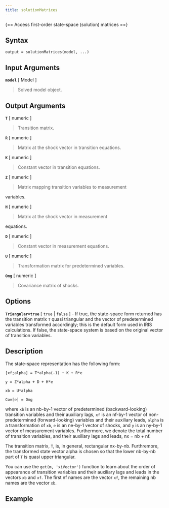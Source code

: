 ```yaml
---
title: solutionMatrices
---
```


{== Access first-order state-space (solution) matrices ==}


## Syntax

    output = solutionMatrices(model, ...)


## Input Arguments

__`model`__ [ Model ]
>
> Solved model object.
>



## Output Arguments

__`T`__ [ numeric ]
>
> Transition matrix.
>


__`R`__ [ numeric ]
>
> Matrix at the shock vector in transition equations.
>


__`K`__ [ numeric ]
>
> Constant vector in transition equations.
>


__`Z`__ [ numeric ]
>
> Matrix mapping transition variables to measurement
>

variables.

__`H`__ [ numeric ]
>
> Matrix at the shock vector in measurement
>

equations.

__`D`__ [ numeric ]
>
> Constant vector in measurement equations.
>


__`U`__ [ numeric ]
>
> Transformation matrix for predetermined variables.
>


__`Omg`__ [ numeric ]
>
> Covariance matrix of shocks.
>



## Options

__`Triangular=true`__ [ `true` | `false` ] -
If true, the state-space form returned has the transition matrix `T`
quasi triangular and the vector of predetermined variables transformed
accordingly; this is the default form used in IRIS calculations. If
false, the state-space system is based on the original vector of
transition variables.


## Description

The state-space representation has the following form:

    [xf;alpha] = T*alpha(-1) + K + R*e

    y = Z*alpha + D + H*e

    xb = U*alpha

    Cov[e] = Omg

where `xb` is an nb-by-1 vector of predetermined (backward-looking)
transition variables and their auxiliary lags, `xf` is an nf-by-1 vector
of non-predetermined (forward-looking) variables and their auxiliary
leads, `alpha` is a transformation of `xb`, `e` is an ne-by-1 vector of
shocks, and `y` is an ny-by-1 vector of measurement variables.
Furthermore, we denote the total number of transition variables, and
their auxiliary lags and leads, nx = nb + nf.

The transition matrix, `T`, is, in general, rectangular nx-by-nb.
Furthremore, the transformed state vector alpha is chosen so that the
lower nb-by-nb part of `T` is quasi upper triangular.

You can use the `get(m, 'xiVector')` function to learn about the order of
appearance of transition variables and their auxiliary lags and leads in
the vectors `xb` and `xf`. The first nf names are the vector `xf`, the
remaining nb names are the vector `xb`.


## Example



